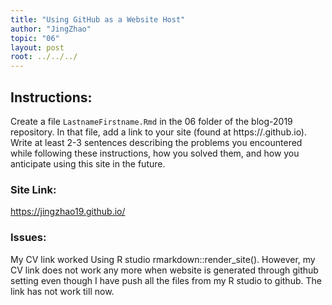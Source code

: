 ```yaml
---
title: "Using GitHub as a Website Host"
author: "JingZhao"
topic: "06"
layout: post
root: ../../../
---
```


## Instructions:

Create a file `LastnameFirstname.Rmd` in the 06 folder of the blog-2019 repository. In that file, add a link to your site (found at https://<your-username>.github.io). Write at least 2-3 sentences describing the problems you encountered while following these instructions, how you solved them, and how you anticipate using this site in the future. 

### Site Link: 
https://jingzhao19.github.io/

### Issues:
My CV link worked Using R studio rmarkdown::render_site(). However, my CV link does not work any more when website is generated through github setting even though I have push all the files from my R studio to github. The link has not work till now.
